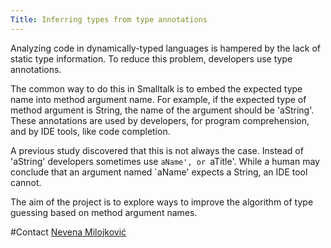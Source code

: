 ```yaml
---
Title: Inferring types from type annotations
---
```


Analyzing code in dynamically-typed languages is hampered by the lack of static type information. To reduce this problem, developers use type annotations. 

The common way to do this in Smalltalk is to embed the expected type name into method argument name. For example, if the expected type of method argument is String, the name of the argument should be 'aString'. These annotations are used by developers, for program comprehension, and by IDE tools, like code completion.

A previous study discovered that this is not always the case. Instead of 'aString' developers sometimes use `aName', or `aTitle'. While a human may conclude that an argument named `aName' expects a String, an IDE tool cannot.

The aim of the project is to explore ways to improve the algorithm of type guessing based on method argument names.

#Contact
[Nevena Milojković](%base_url%/staff/Milojkovic)

